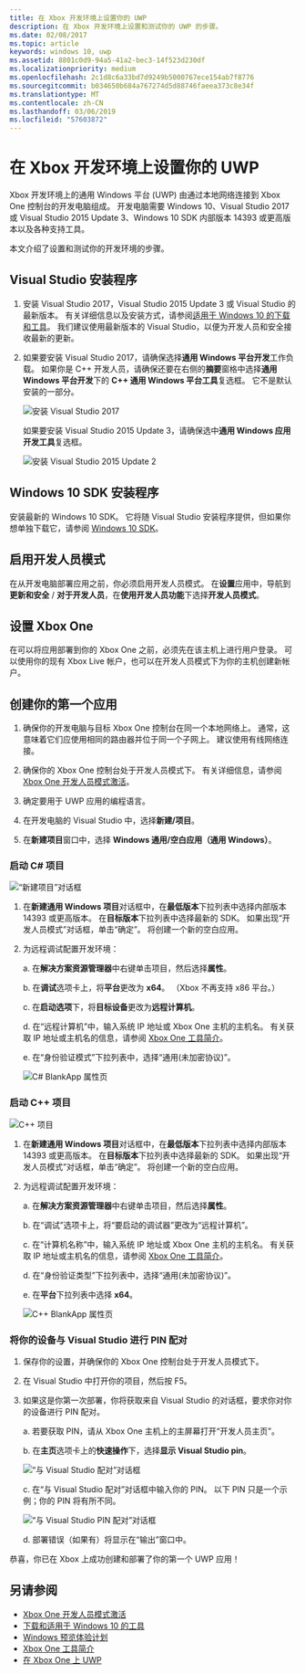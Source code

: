 ```yaml
---
title: 在 Xbox 开发环境上设置你的 UWP
description: 在 Xbox 开发环境上设置和测试你的 UWP 的步骤。
ms.date: 02/08/2017
ms.topic: article
keywords: windows 10, uwp
ms.assetid: 8801c0d9-94a5-41a2-bec3-14f523d230df
ms.localizationpriority: medium
ms.openlocfilehash: 2c1d8c6a33bd7d9249b5000767ece154ab7f8776
ms.sourcegitcommit: b034650b684a767274d5d88746faeea373c8e34f
ms.translationtype: MT
ms.contentlocale: zh-CN
ms.lasthandoff: 03/06/2019
ms.locfileid: "57603872"
---
```

# <a name="set-up-your-uwp-on-xbox-development-environment"></a>在 Xbox 开发环境上设置你的 UWP

Xbox 开发环境上的通用 Windows 平台 (UWP) 由通过本地网络连接到 Xbox One 控制台的开发电脑组成。
开发电脑需要 Windows 10、Visual Studio 2017 或 Visual Studio 2015 Update 3、Windows 10 SDK 内部版本 14393 或更高版本以及各种支持工具。


本文介绍了设置和测试你的开发环境的步骤。

## <a name="visual-studio-setup"></a>Visual Studio 安装程序

1. 安装 Visual Studio 2017，Visual Studio 2015 Update 3 或 Visual Studio 的最新版本。 有关详细信息以及安装方式，请参阅[适用于 Windows 10 的下载和工具](https://dev.windows.com/downloads)。 我们建议使用最新版本的 Visual Studio，以便为开发人员和安全接收最新的更新。

2. 如果要安装 Visual Studio 2017，请确保选择**通用 Windows 平台开发**工作负载。 如果你是 C++ 开发人员，请确保还要在右侧的**摘要**窗格中选择**通用 Windows 平台开发**下的 **C++ 通用 Windows 平台工具**复选框。 它不是默认安装的一部分。

    ![安装 Visual Studio 2017](images/development-environment-setup-1.png)

    如果要安装 Visual Studio 2015 Update 3，请确保选中**通用 Windows 应用开发工具**复选框。

    ![安装 Visual Studio 2015 Update 2](images/vs_install_tools.png)

## <a name="windows-10-sdk-setup"></a>Windows 10 SDK 安装程序

安装最新的 Windows 10 SDK。 它将随 Visual Studio 安装程序提供，但如果你想单独下载它，请参阅 [Windows 10 SDK](https://developer.microsoft.com/windows/downloads/windows-10-sdk)。


## <a name="enabling-developer-mode"></a>启用开发人员模式

在从开发电脑部署应用之前，你必须启用开发人员模式。 在**设置**应用中，导航到**更新和安全** / **对于开发人员**，在**使用开发人员功能**下选择**开发人员模式**。

## <a name="setting-up-your-xbox-one"></a>设置 Xbox One

在可以将应用部署到你的 Xbox One 之前，必须先在该主机上进行用户登录。 可以使用你的现有 Xbox Live 帐户，也可以在开发人员模式下为你的主机创建新帐户。 

## <a name="create-your-first-app"></a>创建你的第一个应用

1. 确保你的开发电脑与目标 Xbox One 控制台在同一个本地网络上。 通常，这意味着它们应使用相同的路由器并位于同一个子网上。 建议使用有线网络连接。

2. 确保你的 Xbox One 控制台处于开发人员模式下。  有关详细信息，请参阅 [Xbox One 开发人员模式激活](devkit-activation.md)。

3. 确定要用于 UWP 应用的编程语言。

4. 在开发电脑的 Visual Studio 中，选择**新建/项目**。

5. 在**新建项目**窗口中，选择 **Windows 通用/空白应用（通用 Windows）**。

### <a name="starting-a-c-project"></a>启动 C# 项目

  ![“新建项目”对话框](images/development-environment-setup-2.png)

1. 在**新建通用 Windows 项目**对话框中，在**最低版本**下拉列表中选择内部版本 14393 或更高版本。 在**目标版本**下拉列表中选择最新的 SDK。 如果出现“开发人员模式”对话框，单击“确定”。 将创建一个新的空白应用。

2. 为远程调试配置开发环境：

    a. 在**解决方案资源管理器**中右键单击项目，然后选择**属性**。

    b. 在**调试**选项卡上，将**平台**更改为 **x64**。 （Xbox 不再支持 x86 平台。）

    c. 在**启动选项**下，将**目标设备**更改为**远程计算机**。

    d. 在“远程计算机”中，输入系统 IP 地址或 Xbox One 主机的主机名。 有关获取 IP 地址或主机名的信息，请参阅 [Xbox One 工具简介](introduction-to-xbox-tools.md)。

    e. 在“身份验证模式”下拉列表中，选择“通用(未加密协议)”。

    ![C# BlankApp 属性页](images/vs_remote.jpg)

### <a name="starting-a-c-project"></a>启动 C++ 项目

  ![C++ 项目](images/development-environment-setup-3.png)

1. 在**新建通用 Windows 项目**对话框中，在**最低版本**下拉列表中选择内部版本 14393 或更高版本。 在**目标版本**下拉列表中选择最新的 SDK。 如果出现“开发人员模式”对话框，单击“确定”。 将创建一个新的空白应用。

2. 为远程调试配置开发环境：

   a. 在**解决方案资源管理器**中右键单击项目，然后选择**属性**。

   b. 在“调试”选项卡上，将“要启动的调试器”更改为“远程计算机”。

   c. 在“计算机名称”中，输入系统 IP 地址或 Xbox One 主机的主机名。 有关获取 IP 地址或主机名的信息，请参阅 [Xbox One 工具简介](introduction-to-xbox-tools.md)。

   d. 在“身份验证类型”下拉列表中，选择“通用(未加密协议)”。

   e. 在**平台**下拉列表中选择 **x64**。

    ![C++ BlankApp 属性页](images/development-environment-setup-4.png)

### <a name="pin-pair-your-device-with-visual-studio"></a>将你的设备与 Visual Studio 进行 PIN 配对

1. 保存你的设置，并确保你的 Xbox One 控制台处于开发人员模式下。

2. 在 Visual Studio 中打开你的项目，然后按 F5。

3. 如果这是你第一次部署，你将获取来自 Visual Studio 的对话框，要求你对你的设备进行 PIN 配对。

    a. 若要获取 PIN，请从 Xbox One 主机上的主屏幕打开“开发人员主页”。

    b. 在**主页**选项卡上的**快速操作**下，选择**显示 Visual Studio pin**。
  
    ![“与 Visual Studio 配对”对话框](images/development-environment-setup-5.png)

    c. 在“与 Visual Studio 配对”对话框中输入你的 PIN。 以下 PIN 只是一个示例；你的 PIN 将有所不同。

    ![“与 Visual Studio PIN 配对”对话框](images/devhome_pin.png)

    d. 部署错误（如果有）将显示在“输出”窗口中。

恭喜，你已在 Xbox 上成功创建和部署了你的第一个 UWP 应用！

## <a name="see-also"></a>另请参阅
- [Xbox One 开发人员模式激活](devkit-activation.md)  
- [下载和适用于 Windows 10 的工具](https://dev.windows.com/downloads)  
- [Windows 预览体验计划](https://go.microsoft.com/fwlink/?LinkId=780552)  
- [Xbox One 工具简介](introduction-to-xbox-tools.md) 
- [在 Xbox One 上 UWP](index.md)